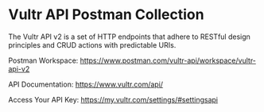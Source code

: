 # Vultr API Postman Collection

The Vultr API v2 is a set of HTTP endpoints that adhere to RESTful design principles and CRUD actions with predictable URIs.

Postman Workspace: https://www.postman.com/vultr-api/workspace/vultr-api-v2

API Documentation: https://www.vultr.com/api/

Access Your API Key: https://my.vultr.com/settings/#settingsapi
